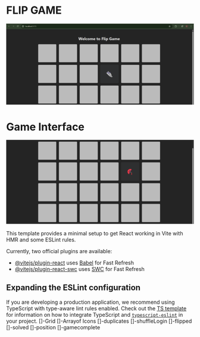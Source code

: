 # FLIP GAME
![img alt](https://github.com/lavithesh/FlipGame/blob/master/Screenshot%20(315).png?raw=true)


# Game Interface
![img alt](https://github.com/lavithesh/FlipGame/blob/master/Screenshot%20(316).png?raw=true)


This template provides a minimal setup to get React working in Vite with HMR and some ESLint rules.

Currently, two official plugins are available:

- [@vitejs/plugin-react](https://github.com/vitejs/vite-plugin-react/blob/main/packages/plugin-react) uses [Babel](https://babeljs.io/) for Fast Refresh
- [@vitejs/plugin-react-swc](https://github.com/vitejs/vite-plugin-react/blob/main/packages/plugin-react-swc) uses [SWC](https://swc.rs/) for Fast Refresh

## Expanding the ESLint configuration

If you are developing a production application, we recommend using TypeScript with type-aware lint rules enabled. Check out the [TS template](https://github.com/vitejs/vite/tree/main/packages/create-vite/template-react-ts) for information on how to integrate TypeScript and [`typescript-eslint`](https://typescript-eslint.io) in your project.
[]-Grid
[]-Arrayof Icons
[]-duplicates
[]-shuffleLogin
[]-flipped
[]-solved
[]-position
[]-gamecomplete
